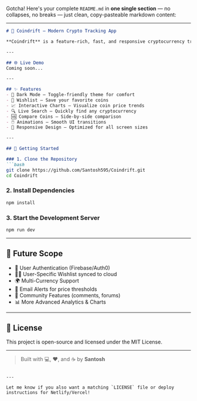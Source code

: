 Gotcha! Here's your complete `README.md` in **one single section** — no collapses, no breaks — just clean, copy-pasteable markdown content:

---

```markdown
# 🚀 Coindrift – Modern Crypto Tracking App

**Coindrift** is a feature-rich, fast, and responsive cryptocurrency tracking web app built with **React**, **Vite**, and **CSS**. It includes sleek animations, dark mode, wishlist functionality, coin comparison, and real-time data visualization — offering users a modern and interactive experience.

---

## 🌐 Live Demo
Coming soon... 

---

## ✨ Features
- 🌙 Dark Mode – Toggle-friendly theme for comfort  
- 💖 Wishlist – Save your favorite coins  
- 📈 Interactive Charts – Visualize coin price trends  
- 🔍 Live Search – Quickly find any cryptocurrency  
- 🆚 Compare Coins – Side-by-side comparison  
- 🖱️ Animations – Smooth UI transitions  
- 📱 Responsive Design – Optimized for all screen sizes  

---

## 🚀 Getting Started

### 1. Clone the Repository
```bash
git clone https://github.com/Santosh595/Coindrift.git
cd Coindrift
```

### 2. Install Dependencies
```bash
npm install
```

### 3. Start the Development Server
```bash
npm run dev
```



---

## 📌 Future Scope
- 🔐 User Authentication (Firebase/Auth0)  
- 🧑‍💼 User-Specific Wishlist synced to cloud  
- 🌍 Multi-Currency Support  
- 📨 Email Alerts for price thresholds  
- 💬 Community Features (comments, forums)  
- 📊 More Advanced Analytics & Charts  

---

## 📄 License
This project is open-source and licensed under the MIT License.


---

> Built with 💻, ❤️, and ☕ by **Santosh**
```

---

Let me know if you also want a matching `LICENSE` file or deploy instructions for Netlify/Vercel!
